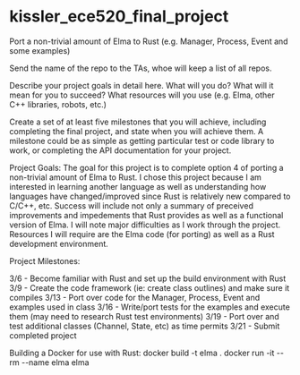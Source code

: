 # kissler_ece520_final_project

Port a non-trivial amount of Elma to Rust (e.g. Manager, Process, Event and some examples)

Send the name of the repo to the TAs, whoe will keep a list of all repos.

Describe your project goals in detail here. What will you do? What will it mean for you to succeed? What resources will you use (e.g. Elma, other C++ libraries, robots, etc.)

Create a set of at least five milestones that you will achieve, including completing the final project, and state when you will achieve them. A milestone could be as simple as getting particular test or code library to work, or completing the API documentation for your project.

Project Goals:
The goal for this project is to complete option 4 of porting a non-trivial amount of Elma to Rust. I chose this project because I am interested in learning another language as well as understanding how languages have changed/improved since Rust is relatively new compared to C/C++, etc. Success will include not only a summary of preceived improvements and impedements that Rust provides as well as a functional version of Elma. I will note major difficulties as I work through the project. Resources I will require are the Elma code (for porting) as well as a Rust development environment.

Project Milestones:

3/6 - Become familiar with Rust and set up the build environment with Rust
3/9 - Create the code framework (ie: create class outlines) and make sure it compiles
3/13 - Port over code for the Manager, Process, Event and examples used in class
3/16 - Write/port tests for the examples and execute them (may need to research Rust test environments)
3/19 - Port over and test additional classes (Channel, State, etc) as time permits
3/21 - Submit completed project

Building a Docker for use with Rust:
docker build -t elma .
docker run -it --rm --name elma elma